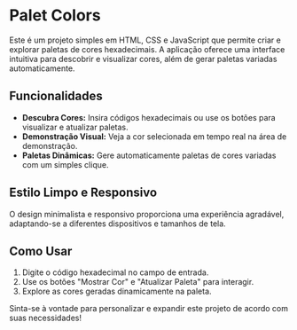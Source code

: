# Palet Colors

Este é um projeto simples em HTML, CSS e JavaScript que permite criar e explorar paletas de cores hexadecimais. A aplicação oferece uma interface intuitiva para descobrir e visualizar cores, além de gerar paletas variadas automaticamente.

## Funcionalidades

- **Descubra Cores:** Insira códigos hexadecimais ou use os botões para visualizar e atualizar paletas.
- **Demonstração Visual:** Veja a cor selecionada em tempo real na área de demonstração.
- **Paletas Dinâmicas:** Gere automaticamente paletas de cores variadas com um simples clique.

## Estilo Limpo e Responsivo

O design minimalista e responsivo proporciona uma experiência agradável, adaptando-se a diferentes dispositivos e tamanhos de tela.

## Como Usar

1. Digite o código hexadecimal no campo de entrada.
2. Use os botões "Mostrar Cor" e "Atualizar Paleta" para interagir.
3. Explore as cores geradas dinamicamente na paleta.

Sinta-se à vontade para personalizar e expandir este projeto de acordo com suas necessidades!
 
